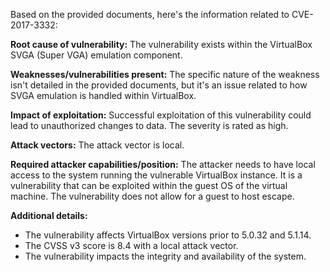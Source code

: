 Based on the provided documents, here's the information related to CVE-2017-3332:

**Root cause of vulnerability:**
The vulnerability exists within the VirtualBox SVGA (Super VGA) emulation component.

**Weaknesses/vulnerabilities present:**
The specific nature of the weakness isn't detailed in the provided documents, but it's an issue related to how SVGA emulation is handled within VirtualBox.

**Impact of exploitation:**
Successful exploitation of this vulnerability could lead to unauthorized changes to data. The severity is rated as high.

**Attack vectors:**
The attack vector is local.

**Required attacker capabilities/position:**
The attacker needs to have local access to the system running the vulnerable VirtualBox instance. It is a vulnerability that can be exploited within the guest OS of the virtual machine. The vulnerability does not allow for a guest to host escape.

**Additional details:**
- The vulnerability affects VirtualBox versions prior to 5.0.32 and 5.1.14.
- The CVSS v3 score is 8.4 with a local attack vector.
- The vulnerability impacts the integrity and availability of the system.